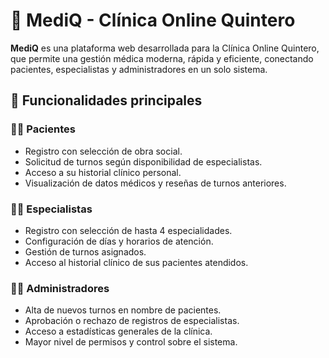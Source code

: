 # 🏥 MediQ - Clínica Online Quintero

**MediQ** es una plataforma web desarrollada para la Clínica Online Quintero, que permite una gestión médica moderna, rápida y eficiente, conectando pacientes, especialistas y administradores en un solo sistema.

## 👥 Funcionalidades principales

### 🧑‍⚕️ Pacientes
- Registro con selección de obra social.
- Solicitud de turnos según disponibilidad de especialistas.
- Acceso a su historial clínico personal.
- Visualización de datos médicos y reseñas de turnos anteriores.

### 👨‍⚕️ Especialistas
- Registro con selección de hasta 4 especialidades.
- Configuración de días y horarios de atención.
- Gestión de turnos asignados.
- Acceso al historial clínico de sus pacientes atendidos.

### 👩‍💼 Administradores
- Alta de nuevos turnos en nombre de pacientes.
- Aprobación o rechazo de registros de especialistas.
- Acceso a estadísticas generales de la clínica.
- Mayor nivel de permisos y control sobre el sistema.
